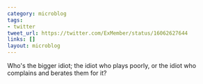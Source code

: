 ```yaml
---
category: microblog
tags:
- twitter
tweet_url: https://twitter.com/ExMember/status/16062627644
links: []
layout: microblog
---
```

Who's the bigger idiot; the idiot who plays poorly, or the idiot who complains and berates them for it?
